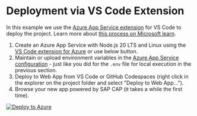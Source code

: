 # Deployment via VS Code Extension

In this example we use the [Azure App Service extension](https://marketplace.visualstudio.com/items?itemName=ms-azuretools.vscode-azureappservice) for VS Code to deploy the project. Learn more about [this process on Microsoft learn](https://learn.microsoft.com/training/modules/create-publish-webapp-app-service-vs-code/5-exercise-publish-app-azure-app-service-vs-code?pivots=nodeexpress).

1. Create an Azure App Service with Node.js 20 LTS and Linux using the [VS Code extension for Azure](https://code.visualstudio.com/docs/azure/extensions) or use below button.
2. Maintain or upload environment variables in the [Azure App Service configuration](https://learn.microsoft.com/azure/app-service/configure-common?tabs=portal#configure-app-settings) - just like you did for the `.env` file for local execution in the previous section.
3. Deploy to Web App from VS Code or GitHub Codespaces (right click in the explorer on the project folder and select "Deploy to Web App...").
4. Browse your new app powered by SAP CAP (it takes a while the first time).

[![Deploy to Azure](https://aka.ms/deploytoazurebutton)](https://portal.azure.com/#create/Microsoft.Template/uri/https%3A%2F%2Fraw.githubusercontent.com%2FAzure-Samples%2Fapp-service-javascript-sap-cap-quickstart%2Fmain%2Ftemplates%2Fazuredeploy.json)
